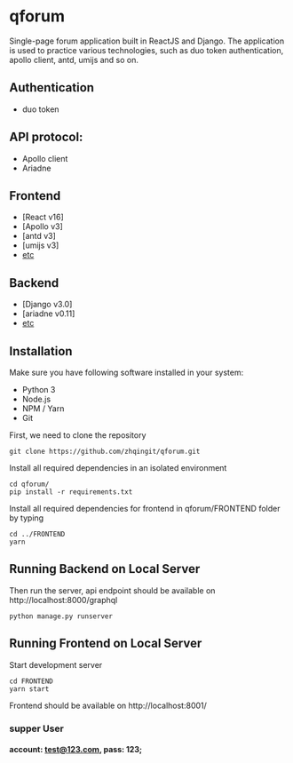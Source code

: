 # qforum
Single-page forum application built in ReactJS and Django. The application is used to practice various technologies, such as duo token authentication, apollo client, antd, umijs and so on.

## Authentication
* duo token

## API protocol:
* Apollo client
* Ariadne

## Frontend
 * [React v16]
 * [Apollo v3]
 * [antd v3]
 * [umijs v3]
 * [etc](https://github.com/zhqingit/qforum/FRONTEND/package.json)


## Backend
 * [Django v3.0]
 * [ariadne v0.11]
 * [etc](https://github.com/zhqingit/qforum/requirements.txt)


## Installation

Make sure you have following software installed in your system:
* Python 3
* Node.js
* NPM / Yarn
* Git

First, we need to clone the repository
```
git clone https://github.com/zhqingit/qforum.git
```

Install all required dependencies in an isolated environment

```
cd qforum/
pip install -r requirements.txt
```

Install all required dependencies for frontend in qforum/FRONTEND folder by typing
```
cd ../FRONTEND
yarn
```

## Running Backend on Local Server


Then run the server, api endpoint should be available on http://localhost:8000/graphql

```
python manage.py runserver
```

## Running Frontend on Local Server

Start development server

```
cd FRONTEND
yarn start
```

Frontend should be available on http://localhost:8001/

### supper User
#### account: test@123.com, pass: 123;
